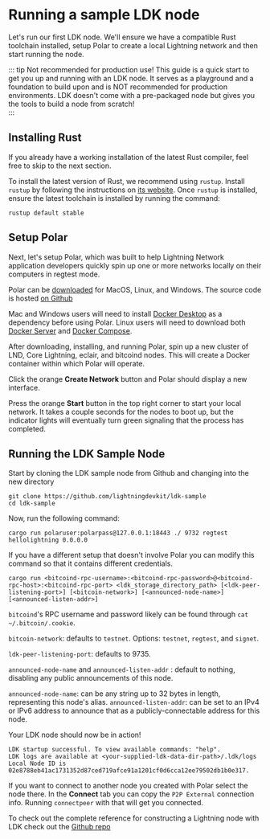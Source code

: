 # Running a sample LDK node
Let's run our first LDK node. We'll ensure we have a compatible Rust toolchain installed, setup Polar to create a local Lightning network and then start running the node.

::: tip Not recommended for production use!
This guide is a quick start to get you up and running with an LDK node. It serves as a playground and a foundation to build upon and is NOT recommended for production environments. LDK doesn't come with a pre-packaged node but gives you the tools to build a node from scratch!  
:::

## Installing Rust
If you already have a working installation of the latest Rust compiler, feel free to skip to the next section.

To install the latest version of Rust, we recommend using `rustup`. Install `rustup` by following the instructions on [its website](https://rustup.rs/). Once `rustup` is installed, ensure the latest toolchain is installed by running the command:
```
rustup default stable
```

## Setup Polar
Next, let's setup Polar, which was built to help Lightning Network application developers quickly spin up one or more networks locally on their computers in regtest mode.

Polar can be [downloaded](https://lightningpolar.com/) for MacOS, Linux, and Windows. The source code is hosted [on Github](https://github.com/jamaljsr/polar/releases/)

Mac and Windows users will need to install [Docker Desktop](https://www.docker.com/products/docker-desktop) as a dependency before using Polar. Linux users will need to download both [Docker Server](https://docs.docker.com/get-docker/) and [Docker Compose](https://docs.docker.com/compose/install/).

After downloading, installing, and running Polar, spin up a new cluster of LND, Core Lightning, eclair, and bitcoind nodes. This will create a Docker container within which Polar will operate.

Click the orange **Create Network** button and Polar should display a new interface.

Press the orange **Start** button in the top right corner to start your local network. It takes a couple seconds for the nodes to boot up, but the indicator lights will eventually turn green signaling that the process has completed.


## Running the LDK Sample Node
Start by cloning the LDK sample node from Github and changing into the new directory
```
git clone https://github.com/lightningdevkit/ldk-sample
cd ldk-sample
```
Now, run the following command:
```
cargo run polaruser:polarpass@127.0.0.1:18443 ./ 9732 regtest hellolightning 0.0.0.0
```

If you have a different setup that doesn't involve Polar you can modify this command so that it contains different credentials. 
```
cargo run <bitcoind-rpc-username>:<bitcoind-rpc-password>@<bitcoind-rpc-host>:<bitcoind-rpc-port> <ldk_storage_directory_path> [<ldk-peer-listening-port>] [<bitcoin-network>] [<announced-node-name>] [<announced-listen-addr>]
```
`bitcoind`'s RPC username and password likely can be found through `cat ~/.bitcoin/.cookie`.

`bitcoin-network`: defaults to `testnet`. Options: `testnet`, `regtest`, and `signet`.

`ldk-peer-listening-port`: defaults to 9735.

`announced-node-name` and `announced-listen-addr` : default to nothing, disabling any public announcements of this node.

`announced-node-name`: can be any string up to 32 bytes in length, representing this node's alias.
`announced-listen-addr`: can be set to an IPv4 or IPv6 address to announce that as a publicly-connectable address for this node.

Your LDK node should now be in action!

```
LDK startup successful. To view available commands: "help".
LDK logs are available at <your-supplied-ldk-data-dir-path>/.ldk/logs
Local Node ID is 02e8788eb41ac1731352d87ced719afce91a1201cf0d6cca12ee79502db1b0e317.
```

If you want to connect to another node you created with Polar select the node there. In the **Connect** tab you can copy the `P2P External` connection info. Running `connectpeer` with that will get you connected.

To check out the complete reference for constructing a Lightning node with LDK check out the [Github repo](https://github.com/lightningdevkit/ldk-sample)
